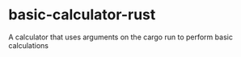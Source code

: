 # basic-calculator-rust

A calculator that uses arguments on the cargo run to perform basic calculations
